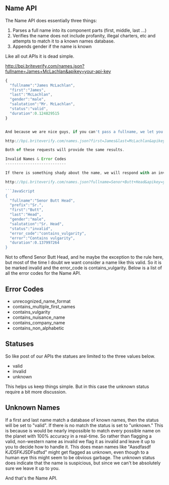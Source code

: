 Name API
--------

The Name API does essentially three things:

1. Parses a full name into its component parts (first, middle, last ...)
2. Verifies the name does not include profanity, illegal charters, etc and attempts to match it to a known names database.
3. Appends gender if the name is known

Like all out APIs it is dead simple.

http://bpi.briteverify.com/names.json?fullname=James+McLachlan&apikey=your-api-key

```JavaScript
{
  "fullname":"James McLachlan",
  "first":"James",
  "last":"McLachlan",
  "gender":"male",
  "salutation":"Mr. McLachlan",
  "status":"valid",
  "duration":0.124829515
}


And because we are nice guys, if you can't pass a fullname, we let you pass in first and last name instead ;-)

http://bpi.briteverify.com/names.json?first=James&last=McLachlan&apikey=your-api-key

Both of these requests will provide the same results.

Invalid Names & Error Codes
---------------------------

If there is something shady about the name, we will respond with an invalid status and and error code and error message that explain why we think the name is bunk.

http://bpi.briteverify.com/names.json?fullname=Senor+Butt+Head&apikey=your-api-key

```JavaScript
{
  "fullname":"Senor Butt Head",
  "prefix":"Sr.",
  "first":"Butt",
  "last":"Head",
  "gender":"male",
  "salutation":"Sr. Head",
  "status":"invalid",
  "error_code":"contains_vulgarity",
  "error":"Contains vulgarity",
  "duration":0.137997264
}
```

Not to offend Senor Butt Head, and he maybe the exception to the rule here, but most of the time I doubt we want consider a name like this valid. So it is be marked invalid and the error_code is contains_vulgarity. Below is a list of all the error codes for the Name API.

## Error Codes
* unrecognized_name_format
* contains_multiple_first_names
* contains_vulgarity
* contains_nuisance_name
* contains_company_name
* contains_non_alphabetic

Statuses
--------

So like post of our APIs the statues are limited to the three values below.

* valid
* invalid
* unknown

This helps us keep things simple. But in this case the unknown status require a bit more discussion.

Unknown Names
-------------

If a first and last name match a database of known names, then the status will be set to "valid". If there is no match the status is set to "unknown." This is because is would be nearly impossible to match every possible name on the planet with 100% accuracy in a real-time. So rather than flagging a valid, non-western name as invalid we flag it as invalid and leave it up to you to decide how to handle it. This does mean names like "Aasdfasdf KJDSFKJSDFsdfsd" might get flagged as unknown, even though to a human eye this might seem to be obvious garbage. The unknown status does indicate that the name is suspicious, but since we can't be absolutely sure we leave it up to you.

And that's the Name API. 

